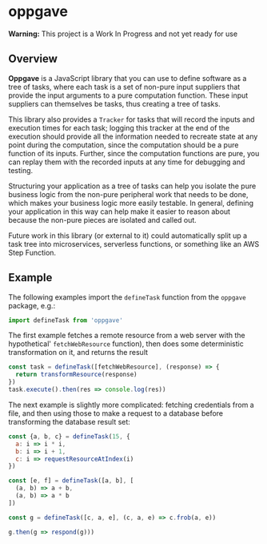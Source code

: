 # oppgave

**Warning:** This project is a Work In Progress and not yet ready for use

## Overview

**Oppgave** is a JavaScript library that you can use to define software
as a tree of tasks, where each task is a set of non-pure input suppliers that provide the input
arguments to a pure computation function. These input suppliers can themselves be tasks, thus
creating a tree of tasks.

This library also provides a `Tracker` for tasks that will record the inputs and execution
times for each task; logging this tracker at the end of the execution should provide all
the information needed to recreate state at any point during the computation, since the
computation should be a pure function of its inputs. Further, since the computation functions
are pure, you can replay them with the recorded inputs at any time for debugging and testing.

Structuring your application as a tree of tasks can help you isolate the pure business
logic from the non-pure peripheral work that needs to be done, which makes your business
logic more easily testable. In general, defining your application in this way can help make
it easier to reason about because the non-pure pieces are isolated and called out.

Future work in this library (or external to it) could automatically split up a task tree into
microservices, serverless functions, or something like an AWS Step Function.

## Example

The following examples import the `defineTask` function from the `oppgave` package, e.g.:

```javascript
import defineTask from 'oppgave'
```

The first example fetches a remote resource from a web server with the hypothetical'
`fetchWebResource` function), then does some deterministic transformation on it, and
returns the result

```javascript
const task = defineTask([fetchWebResource], (response) => {
  return transformResource(response)
})
task.execute().then(res => console.log(res))
```

The next example is slightly more complicated: fetching credentials from a file,
and then using those to make a request to a database before transforming the
database result set:

```javascript
const {a, b, c} = defineTask(15, {
  a: i => i * i,
  b: i => i + 1,
  c: i => requestResourceAtIndex(i)
})

const [e, f] = defineTask([a, b], [
  (a, b) => a + b,
  (a, b) => a * b
])

const g = defineTask([c, a, e], (c, a, e) => c.frob(a, e))

g.then(g => respond(g)))
```
